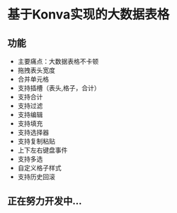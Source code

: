 # 基于Konva实现的大数据表格
## 功能
- 主要痛点：大数据表格不卡顿
- 拖拽表头宽度
- 合并单元格
- 支持插槽（表头,格子，合计）
- 支持合计
- 支持过滤
- 支持编辑
- 支持填充
- 支持选择器
- 支持复制粘贴
- 上下左右键盘事件
- 支持多选
- 自定义格子样式
- 支持历史回滚
## 正在努力开发中...